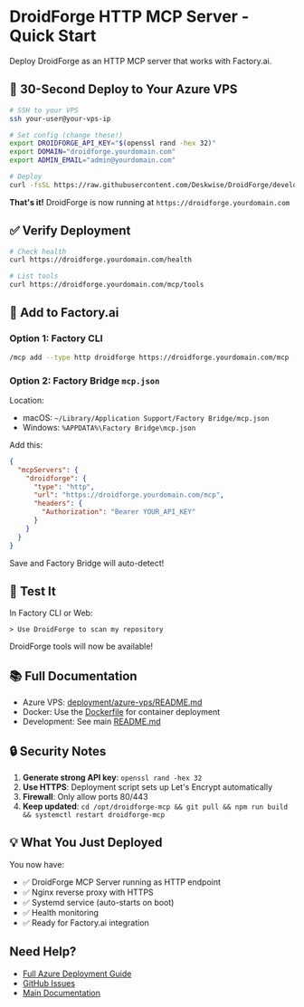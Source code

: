 # DroidForge HTTP MCP Server - Quick Start

Deploy DroidForge as an HTTP MCP server that works with Factory.ai.

## 🚀 30-Second Deploy to Your Azure VPS

```bash
# SSH to your VPS
ssh your-user@your-vps-ip

# Set config (change these!)
export DROIDFORGE_API_KEY="$(openssl rand -hex 32)"
export DOMAIN="droidforge.yourdomain.com"
export ADMIN_EMAIL="admin@yourdomain.com"

# Deploy
curl -fsSL https://raw.githubusercontent.com/Deskwise/DroidForge/develop/deployment/azure-vps/deploy.sh | sudo -E bash
```

**That's it!** DroidForge is now running at `https://droidforge.yourdomain.com`

## ✅ Verify Deployment

```bash
# Check health
curl https://droidforge.yourdomain.com/health

# List tools
curl https://droidforge.yourdomain.com/mcp/tools
```

## 🔌 Add to Factory.ai

### Option 1: Factory CLI

```bash
/mcp add --type http droidforge https://droidforge.yourdomain.com/mcp -H "Authorization: Bearer YOUR_API_KEY"
```

### Option 2: Factory Bridge `mcp.json`

Location:
- macOS: `~/Library/Application Support/Factory Bridge/mcp.json`
- Windows: `%APPDATA%\Factory Bridge\mcp.json`

Add this:
```json
{
  "mcpServers": {
    "droidforge": {
      "type": "http",
      "url": "https://droidforge.yourdomain.com/mcp",
      "headers": {
        "Authorization": "Bearer YOUR_API_KEY"
      }
    }
  }
}
```

Save and Factory Bridge will auto-detect!

## 🧪 Test It

In Factory CLI or Web:

```
> Use DroidForge to scan my repository
```

DroidForge tools will now be available!

## 📚 Full Documentation

- Azure VPS: [deployment/azure-vps/README.md](azure-vps/README.md)
- Docker: Use the [Dockerfile](../Dockerfile) for container deployment
- Development: See main [README.md](../README.md)

## 🔒 Security Notes

1. **Generate strong API key**: `openssl rand -hex 32`
2. **Use HTTPS**: Deployment script sets up Let's Encrypt automatically
3. **Firewall**: Only allow ports 80/443
4. **Keep updated**: `cd /opt/droidforge-mcp && git pull && npm run build && systemctl restart droidforge-mcp`

## 💡 What You Just Deployed

You now have:
- ✅ DroidForge MCP Server running as HTTP endpoint
- ✅ Nginx reverse proxy with HTTPS
- ✅ Systemd service (auto-starts on boot)
- ✅ Health monitoring
- ✅ Ready for Factory.ai integration

## Need Help?

- [Full Azure Deployment Guide](azure-vps/README.md)
- [GitHub Issues](https://github.com/Deskwise/DroidForge/issues)
- [Main Documentation](../README.md)
